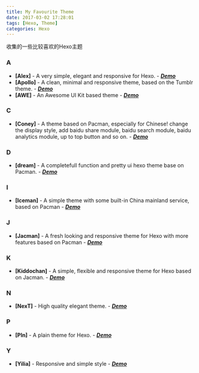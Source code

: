 ```yaml
---
title: My Favourite Theme
date: 2017-03-02 17:28:01
tags: [Hexo, Theme]
categories: Hexo
---
```


收集的一些比较喜欢的Hexo主题
<!--more-->

### A

- **[Alex]** - A very simple, elegant and responsive for Hexo. - [**_Demo_**](http://ppoffice.github.io/hexo-theme-alex/)
- **[Apollo]** - A clean, minimal and responsive theme, based on the Tumblr theme. - [**_Demo_**](http://joyceim.github.io/hexo-theme-apollo/)
- **[AWE]** - An Awesome UI Kit based theme - [**_Demo_**](http://kywk.github.io/hexo-theme-awe/)

### C

- **[Coney]** - A theme based on Pacman, especially for Chinese! change the display style, add baidu share module, baidu search module, baidu analytics module, up to top button and so on. - [**_Demo_**](http://gengbiao.me/coney)

### D

- **[dream]** - A completefull function and pretty ui hexo theme base on Pacman. - [**_Demo_**](https://dreajay.github.io/)

### I

- **[Iceman]** - A simple theme with some built-in China mainland service, based on Pacman - [**_Demo_**](http://icerdesign.com/)

### J

- **[Jacman]** - A fresh looking and responsive theme for Hexo with more features based on Pacman  - [**_Demo_**](http://wuchong.me/jacman)


### K

- **[Kiddochan]** - A simple, flexible and responsive theme for Hexo based on Jacman. - [**_Demo_**](http://blog.hsihohuang.info)

### N

- **[NexT]** - High quality elegant theme. - [**_Demo_**](http://notes.iissnan.com)

### P

- **[Pln]** - A plain theme for Hexo. - [**_Demo_**](https://github.com/gaoryrt/hexo-theme-pln)

### Y

- **[Yilia]** - Responsive and simple style - [**_Demo_**](http://litten.github.io/)
